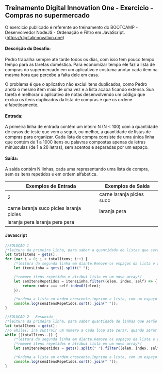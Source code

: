 ## Treinamento Digital Innovation One - Exercicio - Compras no supermercado

O exercicio publicado é referente ao treinamento do BOOTCAMP - Desenvolvedor NodeJS - Ordenação e Filtro em JavaScript.
(https://digitalinnovation.one)

#### Descrição do Desafio:

Pedro trabalha sempre até tarde todos os dias, com isso tem pouco tempo tempo para as tarefas doméstica. Para economizar tempo ele faz a lista de compras do supermercado em um aplicativo e costuma anotar cada item na mesma hora que percebe a falta dele em casa.

O problema é que o aplicativo não exclui itens duplicados, como Pedro anota o mesmo item mais de uma vez e a lista acaba ficando extensa. Sua tarefa é melhorar o aplicativo de notas desenvolvendo um código que exclua os itens duplicados da lista de compras e que os ordene alfabeticamente.


#### Entrada:

A primeira linha de entrada contém um inteiro N (N < 100) com a quantidade de casos de teste que vem a seguir, ou melhor, a quantidade de listas de compras para organizar. Cada lista de compra consiste de uma única linha que contém de 1 a 1000 itens ou palavras compostas apenas de letras minúsculas (de 1 a 20 letras), sem acentos e separadas por um espaço.


#### Saída:

A saída contém N linhas, cada uma representando uma lista de compra, sem os itens repetidos e em ordem alfabética.

Exemplos de Entrada  | Exemplos de Saída
------------- | -------------
2 | carne laranja picles suco
carne laranja suco picles laranja picles | laranja pera
laranja pera laranja pera pera |


#### Javascript

```javascript
//SOLUÇÃO 1
/*leitura da primeira linha, para saber a quantidade de listas que serão lidas na estrutura de repetição for()*/
let totalItems = gets();
for (var i = 0; i < totalItems; i++) {
    /*leitura da segunda linha em diante.Remove os espaços da lista e atribui os itens no array*/
    let itensLinha = gets().split(" ");

    /*remove itens repetidos e atribui lista em um novo array*/
    let semItensRepetidos = itensLinha.filter((elem, index, self) => {
        return index === self.indexOf(elem);
    });

    /*ordena a lista em ordem crescente.imprime a lista, com um espaço entre cada item*/
    console.log(semItensRepetidos.sort().join(" "));
}

//SOLUCAO 2 - Resumido
/*leitura da primeira linha, para saber quantidade de linhas que serão lidas na estrutura de repetição while()*/
let totalItems = gets();
//o while() irá subtrair um numero a cada loop ate zerar, quando zerar o loop será interrompido
while ((totalItems--)) {
    /*leitura da segunda linha em diante.Remove os espaços da lista e atribui os itens no array
    /*remove itens repetidos e atribui lista em um novo array*/
    let semItensRepetidos = gets().split(" ").filter((elem, index, self) => index === self.indexOf(elem));

    /*Ordena a lista em ordem crescente.Imprime a lista, com um espaço entre cada item*/
    console.log(semItensRepetidos.sort().join(" "));
}
```

